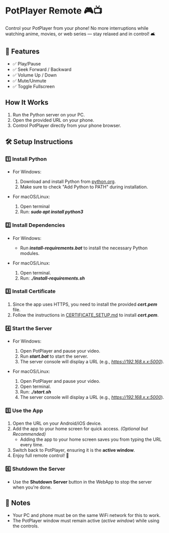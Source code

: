 # PotPlayer Remote 🎮📺

Control your PotPlayer from your phone! No more interruptions while watching anime, movies, or web series — stay relaxed and in control! 🛋️


## 🎯 Features

- ✅ Play/Pause
- ✅ Seek Forward / Backward
- ✅ Volume Up / Down
- ✅ Mute/Unmute
- ✅ Toggle Fullscreen


## How It Works

1. Run the Python server on your PC.
2. Open the provided URL on your phone.
3. Control PotPlayer directly from your phone browser.


## 🛠️ Setup Instructions

### 1️⃣ Install Python

- For Windows:
    1. Download and install Python from [python.org](https://www.python.org/).
    2. Make sure to check "Add Python to PATH" during installation.

- For macOS/Linux:
    1. Open terminal
    2. Run:
        ***sudo apt install python3***

### 2️⃣ Install Dependencies

- For Windows:
    - Run ***install-requirements.bat*** to install the necessary Python modules.

- For macOS/Linux:
    1. Open terminal.
    2. Run:
        ***./install-requirements.sh***

### 3️⃣ Install Certificate

1. Since the app uses HTTPS, you need to install the provided ***cert.pem*** file.
2. Follow the instructions in [CERTIFICATE_SETUP.md](CERTIFICATE_SETUP.md) to install ***cert.pem***.

### 4️⃣ Start the Server

- For Windows:
    1. Open PotPlayer and pause your video.
    2. Run ***start.bat*** to start the server.
    3. The server console will display a URL (e.g., *https://192.168.x.x:5000*).

- For macOS/Linux:
    1. Open PotPlayer and pause your video.
    2. Open terminal.
    3. Run:
        ***./start.sh***
    4. The server console will display a URL (e.g., *https://192.168.x.x:5000*).

### 5️⃣ Use the App

1. Open the URL on your Android/iOS device.
2. Add the app to your home screen for quick access. *(Optional but Recommended)*
    - Adding the app to your home screen saves you from typing the URL every time.
3. Switch back to PotPlayer, ensuring it is the **active window**.
4. Enjoy full remote control! 🎉

### 6️⃣ Shutdown the Server

- Use the **Shutdown Server** button in the WebApp to stop the server when you're done.

## 📌 Notes

- Your PC and phone must be on the same WiFi network for this to work.
- The PotPlayer window must remain active (*active window*) while using the controls.